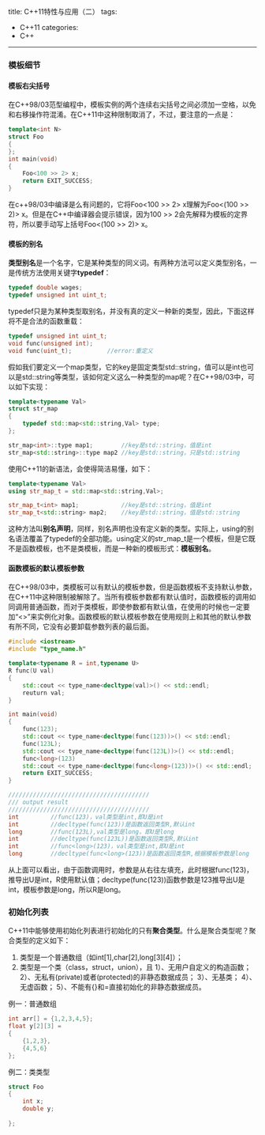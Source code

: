title: C++11特性与应用（二）
tags:
  - C++11
categories:
  - C++
---

### 模板细节

#### 模板右尖括号

在C++98/03范型编程中，模板实例的两个连续右尖括号之间必须加一空格，以免和右移操作符混淆。在C++11中这种限制取消了，不过，要注意的一点是：
``` c++
template<int N>
struct Foo
{
};
int main(void)
{
	Foo<100 >> 2> x;
	return EXIT_SUCCESS;
}
```
在c++98/03中编译是么有问题的，它将Foo<100 >> 2> x理解为Foo<(100 >> 2)> x。但是在C++中编译器会提示错误，因为100 >> 2会先解释为模板的定界符，所以要手动写上括号Foo<(100 >> 2)> x。

#### 模板的别名

**类型别名**是一个名字，它是某种类型的同义词。有两种方法可以定义类型别名，一是传统方法使用关键字**typedef**：
``` c++
typedef double wages;
typedef unsigned int uint_t;
```
typedef只是为某种类型取别名，并没有真的定义一种新的类型，因此，下面这样将不是合法的函数重载：
``` c++
typedef unsigned int uint_t;
void func(unsigned int);
void func(uint_t);			//error:重定义
```
假如我们要定义一个map类型，它的key是固定类型std::string，值可以是int也可以是std::string等类型，该如何定义这么一种类型的map呢？在C++98/03中，可以如下实现：
``` c++
template<typename Val>
struct str_map
{
	typedef std::map<std::string,Val> type;
};

str_map<int>::type map1;		//key是std::string，值是int
str_map<std::string>::type map2	//key是std::string，只是std::string
```
使用C++11的新语法，会使得简洁易懂，如下：
``` c++
template<typename Val>
using str_map_t = std::map<std::string,Val>;

str_map_t<int> map1;			//key是std::string，值是int
str_map_t<std::string> map2;	//key是std::string，值是std::string
```
这种方法叫**别名声明**，同样，别名声明也没有定义新的类型。实际上，using的别名语法覆盖了typedef的全部功能。using定义的str_map_t是一个模板，但是它既不是函数模板，也不是类模板，而是一种新的模板形式：**模板别名**。

#### 函数模板的默认模板参数

在C++98/03中，类模板可以有默认的模板参数，但是函数模板不支持默认参数，在C++11中这种限制被解除了。当所有模板参数都有默认值时，函数模板的调用如同调用普通函数，而对于类模板，即使参数都有默认值，在使用的时候也一定要加“<>”来实例化对象。函数模板的默认模板参数在使用规则上和其他的默认参数有所不同，它没有必要卸载参数列表的最后面。
``` c++
#include <iostream>
#include "type_name.h"

template<typename R = int,typename U>
R func(U val)
{
	std::cout << type_name<decltype(val)>() << std::endl;
	reuturn val;
}

int main(void)
{
	func(123);
	std::cout << type_name<decltype(func(123))>() << std::endl;
	func(123L);
	std::cout << type_name<decltype(func(123L))>() << std::endl;
	func<long>(123)
	std::cout << type_name<decltype(func<long>(123))>() << std::endl;
	return EXIT_SUCCESS;
}

////////////////////////////////////////
/// output result
////////////////////////////////////////
int			//func(123)，val类型是int,即U是int
int			//decltype(func(123))是函数返回类型R,默认int
long		//func(123L),val类型是long，即U是long
int			//decltype(func(123L))是函数返回类型R,默认int
int			//func<long>(123)，val类型是int,即U是int
long		//decltype(func<long>(123))是函数返回类型R,根据模板参数是long
```
从上面可以看出，由于函数调用时，参数是从右往左填充，此时根据func(123)，推导出U是int，R使用默认值；decltype(func<long>(123))函数参数是123推导出U是int，模板参数是long，所以R是long。

### 初始化列表
C++11中能够使用初始化列表进行初始化的只有**聚合类型**。什么是聚合类型呢？聚合类型的定义如下：
1. 类型是一个普通数组（如int[1],char[2],long[3]\[4]）；
2. 类型是一个类（class，struct，union），且
   1）、无用户自定义的构造函数；
   2）、无私有(private)或者(protected)的非静态数据成员；
   3）、无基类；
   4）、无虚函数；
   5）、不能有{}和=直接初始化的非静态数据成员。

例一：普通数组
``` c++
int arr[] = {1,2,3,4,5};
float y[2][3] =
{
	{1,2,3},
	{4,5,6}
};
```
例二：类类型
``` c++
struct Foo
{
	int x;
	double y;
	
};
```
































